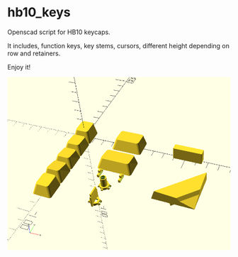 # hb10_keys

Openscad script for HB10 keycaps. 

It includes, function keys, key stems, cursors, different height depending on row and retainers.

Enjoy it!

![Example](hb10_keys.png)
